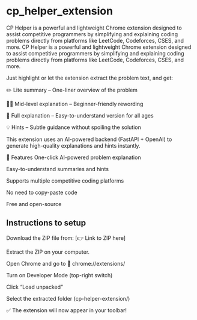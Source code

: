 # cp_helper_extension
CP Helper is a powerful and lightweight Chrome extension designed to assist competitive programmers by simplifying and explaining coding problems directly from platforms like LeetCode, Codeforces, CSES, and more.
CP Helper is a powerful and lightweight Chrome extension designed to assist competitive programmers by simplifying and explaining coding problems directly from platforms like LeetCode, Codeforces, CSES, and more.

Just highlight or let the extension extract the problem text, and get:

✏️ Lite summary – One-liner overview of the problem

🧑‍🎓 Mid-level explanation – Beginner-friendly rewording

🧒 Full explanation – Easy-to-understand version for all ages

💡 Hints – Subtle guidance without spoiling the solution

This extension uses an AI-powered backend (FastAPI + OpenAI) to generate high-quality explanations and hints instantly.

🔧 Features
One-click AI-powered problem explanation

Easy-to-understand summaries and hints

Supports multiple competitive coding platforms

No need to copy-paste code

Free and open-source


## Instructions to setup
Download the ZIP file from:
[👉 Link to ZIP here]

Extract the ZIP on your computer.

Open Chrome and go to
🔗 chrome://extensions/

Turn on Developer Mode (top-right switch)

Click “Load unpacked”

Select the extracted folder (cp-helper-extension/)

✅ The extension will now appear in your toolbar!
